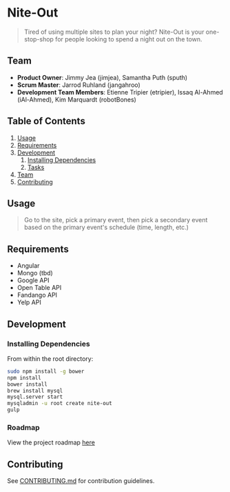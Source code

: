# Nite-Out

> Tired of using multiple sites to plan your night? Nite-Out is your one-stop-shop for people looking to spend a night out on the town. 

## Team

  - __Product Owner__: Jimmy Jea (jimjea), Samantha Puth (sputh)
  - __Scrum Master__: Jarrod Ruhland (jangahroo)
  - __Development Team Members__: Etienne Tripier (etripier), Issaq Al-Ahmed (iAl-Ahmed), Kim Marquardt (robotBones)

## Table of Contents

1. [Usage](#Usage)
1. [Requirements](#requirements)
1. [Development](#development)
    1. [Installing Dependencies](#installing-dependencies)
    1. [Tasks](#tasks)
1. [Team](#team)
1. [Contributing](#contributing)

## Usage

> Go to the site, pick a primary event, then pick a secondary event based on the primary event's schedule (time, length, etc.)

## Requirements

- Angular
- Mongo (tbd)
- Google API
- Open Table API
- Fandango API
- Yelp API

## Development

### Installing Dependencies

From within the root directory:

```sh
sudo npm install -g bower
npm install
bower install
brew install mysql
mysql.server start
mysqladmin -u root create nite-out
gulp
```

### Roadmap

View the project roadmap [here](https://github.com/NiteOut/nite-out/issues)


## Contributing

See [CONTRIBUTING.md](CONTRIBUTING.md) for contribution guidelines.

